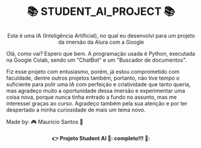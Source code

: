 # <p align="center">📚 STUDENT_AI_PROJECT 📚</p>

<p align="center">Esta é uma IA (Inteligência Artificial), no qual eu desenvolvi para um projeto da imersão da Alura com a Google</p>


Olá, como vai? Espero que bem.
A programação usada é Python, executada na Google Colab, sendo um "ChatBot" e um "Buscador de documentos".

Fiz esse projeto com entusiasmo, porém, já estou comprometido com faculdade, dentre outros projetos também, portanto, não tive tempo o suficiente para polir uma IA com perfeição e criatividade que tanto queria, mas agradeço muito a oportunidade dessa imersão e experimentar uma coisa nova, porque nunca tinha entrado a fundo no assunto, mas me interessei graças ao curso. Agradeço também pela sua atenção e por ter despertado a minha curiosidade de mais um tema novo.

Made by: 🎮 Mauricio Santos 👋

  <h4 align="Center">
 👉 Projeto Student AI 🤖: completo!!! 📢:
  </h4>
